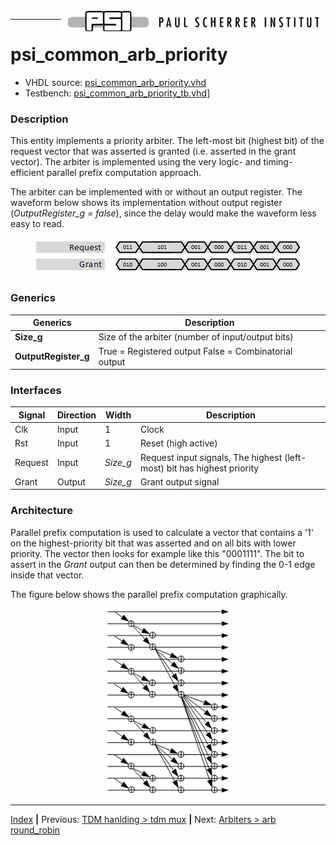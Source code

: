 <img align="right" src="../psi_logo.png">

***
# psi_common_arb_priority

- VHDL source: [psi_common_arb_priority.vhd](../hdl/psi_common_arb_priority.vhd)
- Testbench: [psi_common_arb_priority_tb.vhd](../testbench/psi_common_arb_priority_tb/psi_common_arb_priority_tb.vhd)]

### Description

This entity implements a priority arbiter. The left-most bit (highest
bit) of the request vector that was asserted is granted (i.e. asserted
in the grant vector). The arbiter is implemented using the very logic-
and timing-efficient parallel prefix computation approach.

The arbiter can be implemented with or without an output register. The
waveform below shows its implementation without output register
(*OutputRegister\_g = false*), since the delay would make the waveform
less easy to read.

<p align="center"><img src="ch9_1_fig20.png"></p>

### Generics

Generics						  | Description
----------------------|-----------------------------------------------------
**Size\_g** 				  |Size of the arbiter (number of input/output bits)
**OutputRegister\_g** | True = Registered output False = Combinatorial output

### Interfaces

Signal              | Direction | Width     | Description
--------------------|-----------|-----------|-----------------------------------------------         
Clk                 | Input     | 1         | Clock               
Rst                 | Input     | 1         | Reset (high active)
Request             | Input     | *Size\_g* | Request input signals, The highest (left-most) bit has highest priority  
Grant               | Output    | *Size\_g* | Grant output signal

### Architecture

Parallel prefix computation is used to calculate a vector that contains
a '1' on the highest-priority bit that was asserted and on all bits with
lower priority. The vector then looks for example like this "0001111".
The bit to assert in the *Grant* output can then be determined by
finding the 0-1 edge inside that vector.

The figure below shows the parallel prefix computation graphically.

<p align="center"><img src="ch9_1_fig21.png"></p>


***
[Index](../psi_common_index.md) **|** Previous: [TDM hanlding > tdm mux](../ch8_tdm_handling/ch8_4_tdm_mux.md) **|** Next: [Arbiters > arb round_robin](../ch9_arbiters/ch9_2_arb_round_robin.md)
